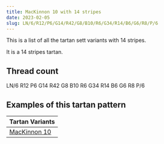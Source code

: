 ```yaml
---
title: MacKinnon 10 with 14 stripes
date: 2023-02-05
slug: LN/6/R12/P6/G14/R42/G8/B10/R6/G34/R14/B6/G6/R8/P/6
---
```

This is a list of all the tartan sett variants with 14 stripes.

It is a 14 stripes tartan.


## Thread count
LN/6 R12 P6 G14 R42 G8 B10 R6 G34 R14 B6 G6 R8 P/6

## Examples of this tartan pattern

| Tartan Variants |
|---------------|
| [MacKinnon 10](/variants/ln/6/r12/p6/g14/r42/g8/b10/r6/g34/r14/b6/g6/r8/p/6-b304080-g008000-lne0e0e0-p800080-rc00000)||
